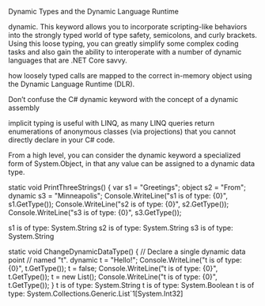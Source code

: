 Dynamic Types and the Dynamic
Language Runtime

dynamic. This keyword allows you to
incorporate scripting-like behaviors into the strongly typed world of type safety, semicolons, and curly
brackets. Using this loose typing, you can greatly simplify some complex coding tasks and also gain the
ability to interoperate with a number of dynamic languages that are .NET Core savvy.

how loosely typed
calls are mapped to the correct in-memory object using the Dynamic Language Runtime (DLR).

Don’t confuse the C# dynamic keyword with the concept of a dynamic assembly

implicit typing is useful
with LINQ, as many LINQ queries return enumerations of anonymous classes (via projections) that you
cannot directly declare in your C# code.


From a high level, you can consider the dynamic keyword a
specialized form of System.Object, in that any value can be assigned to a dynamic data type.


static void PrintThreeStrings()
{
var s1 = "Greetings";
object s2 = "From";
dynamic s3 = "Minneapolis";
Console.WriteLine("s1 is of type: {0}", s1.GetType());
Console.WriteLine("s2 is of type: {0}", s2.GetType());
Console.WriteLine("s3 is of type: {0}", s3.GetType());

s1 is of type: System.String
s2 is of type: System.String
s3 is of type: System.String


static void ChangeDynamicDataType()
{
// Declare a single dynamic data point
// named "t".
dynamic t = "Hello!";
Console.WriteLine("t is of type: {0}", t.GetType());
t = false;
Console.WriteLine("t is of type: {0}", t.GetType());
t = new List<int>();
Console.WriteLine("t is of type: {0}", t.GetType());
}
t is of type: System.String
t is of type: System.Boolean
t is of type: System.Collections.Generic.List`1[System.Int32]


